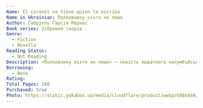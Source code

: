 ```yaml
---
Name: El coronel no tiene quien le escriba
Name in Ukrainian: Полковнику ніхто не пише
Author: Ґабріель Ґарсія Маркес
Book series: Зібрання творів
Genre:
  - Fiction
  - Novella
Reading Status:
  - Not Reading
Description: «Полковнику ніхто не пише» — повість видатного колумбійського прозаїка Ґабріеля Ґарсії Маркеса (1927−2014), яка побачила світ у 1961 році. Твір є одним із перших автора і позначений впливом Ернеста Хемінгуея.
Borrowing:
  - None
Rating:
Total Pages: 160
Purchased: true
Photo: https://static.yakaboo.ua/media/cloudflare/product/webp/600x840/p/h/photo_2022-07-28_11-44-48.jpg
---
```

